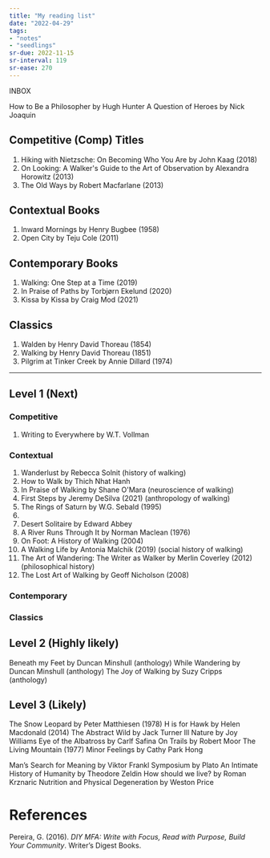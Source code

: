 ```yaml
---
title: "My reading list"
date: "2022-04-29"
tags:
- "notes"
- "seedlings"
sr-due: 2022-11-15
sr-interval: 119
sr-ease: 270
---
```


INBOX

How to Be a Philosopher by Hugh Hunter
A Question of Heroes by Nick Joaquin

## Competitive (Comp) Titles
1. Hiking with Nietzsche: On Becoming Who You Are by John Kaag (2018)
2. On Looking: A Walker's Guide to the Art of Observation by Alexandra Horowitz (2013)
3. The Old Ways by Robert Macfarlane (2013)

## Contextual Books
1. Inward Mornings by Henry Bugbee (1958)
2. Open City by Teju Cole (2011)

## Contemporary Books
1. Walking: One Step at a Time (2019)
2. In Praise of Paths by Torbjørn Ekelund (2020)
3. Kissa by Kissa by Craig Mod (2021)

## Classics
1. Walden by Henry David Thoreau (1854)
2. Walking by Henry David Thoreau (1851)
3. Pilgrim at Tinker Creek by Annie Dillard (1974)

***
## Level 1 (Next)

### Competitive

1. Writing to Everywhere by W.T. Vollman 

### Contextual

1. Wanderlust by Rebecca Solnit (history of walking)
2. How to Walk by Thich Nhat Hanh
3. In Praise of Walking by Shane O'Mara (neuroscience of walking)
4. First Steps by Jeremy DeSilva (2021) (anthropology of walking)
5. The Rings of Saturn by W.G. Sebald (1995)
6. 
7. Desert Solitaire by Edward Abbey
8. A River Runs Through It by Norman Maclean (1976)
9. On Foot: A History of Walking (2004)
10. A Walking Life by Antonia Malchik (2019) (social history of walking)
11. The Art of Wandering: The Writer as Walker by Merlin Coverley (2012) (philosophical history)
12. The Lost Art of Walking by Geoff Nicholson (2008)

### Contemporary

### Classics


## Level 2 (Highly likely)

Beneath my Feet by Duncan Minshull (anthology)
While Wandering by Duncan Minshull (anthology)
The Joy of Walking by Suzy Cripps (anthology)

## Level 3 (Likely)

The Snow Leopard by Peter Matthiesen (1978)
H is for Hawk by Helen Macdonald (2014)
The Abstract Wild by Jack Turner
Ill Nature by Joy Williams
Eye of the Albatross by Carlf Safina
On Trails by Robert Moor
The Living Mountain (1977)
Minor Feelings by Cathy Park Hong

Man’s Search for Meaning by Viktor Frankl
Symposium by Plato
An Intimate History of Humanity by Theodore Zeldin
How should we live? by Roman Krznaric
Nutrition and Physical Degeneration by Weston Price

# References

Pereira, G. (2016). _DIY MFA: Write with Focus, Read with Purpose, Build Your Community_. Writer’s Digest Books.